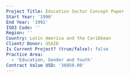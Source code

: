 ```yaml
---
Project Title: Education Sector Concept Paper
Start Year: '1990'
End Year: '1992'
ISO3 Code: ''
Region: ''
Country: Latin America and the Caribbean
Client/ Donor: USAID
Is Current Project? (true/false): false
Practice Area:
  - 'Education, Gender and Youth'
Contract Value USD: '36050.00'
---
```

